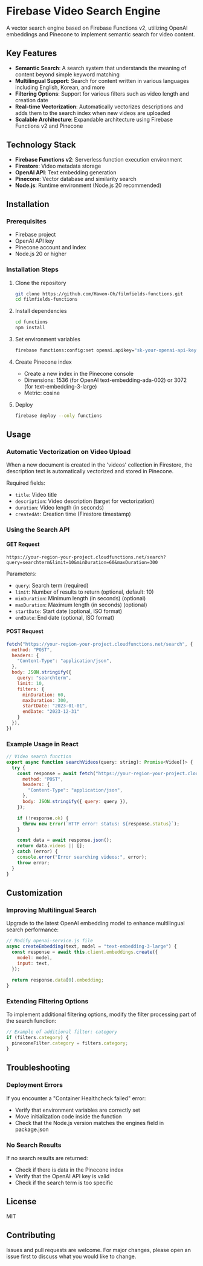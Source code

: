 # Firebase Video Search Engine

A vector search engine based on Firebase Functions v2, utilizing OpenAI embeddings and Pinecone to implement semantic search for video content.

## Key Features

- **Semantic Search**: A search system that understands the meaning of content beyond simple keyword matching
- **Multilingual Support**: Search for content written in various languages including English, Korean, and more
- **Filtering Options**: Support for various filters such as video length and creation date
- **Real-time Vectorization**: Automatically vectorizes descriptions and adds them to the search index when new videos are uploaded
- **Scalable Architecture**: Expandable architecture using Firebase Functions v2 and Pinecone

## Technology Stack

- **Firebase Functions v2**: Serverless function execution environment
- **Firestore**: Video metadata storage
- **OpenAI API**: Text embedding generation
- **Pinecone**: Vector database and similarity search
- **Node.js**: Runtime environment (Node.js 20 recommended)

## Installation

### Prerequisites

- Firebase project
- OpenAI API key
- Pinecone account and index
- Node.js 20 or higher

### Installation Steps

1. Clone the repository
   ```bash
   git clone https://github.com/Hawon-Oh/filmfields-functions.git
   cd filmfields-functions
   ```

2. Install dependencies
   ```bash
   cd functions
   npm install
   ```

3. Set environment variables
   ```bash
   firebase functions:config:set openai.apikey="sk-your-openai-api-key" pinecone.apikey="your-pinecone-api-key" pinecone.indexname="video-search-index"
   ```

4. Create Pinecone index
   - Create a new index in the Pinecone console
   - Dimensions: 1536 (for OpenAI text-embedding-ada-002) or 3072 (for text-embedding-3-large)
   - Metric: cosine

5. Deploy
   ```bash
   firebase deploy --only functions
   ```

## Usage

### Automatic Vectorization on Video Upload

When a new document is created in the 'videos' collection in Firestore, the description text is automatically vectorized and stored in Pinecone.

Required fields:
- `title`: Video title
- `description`: Video description (target for vectorization)
- `duration`: Video length (in seconds)
- `createdAt`: Creation time (Firestore timestamp)

### Using the Search API

#### GET Request

```
https://your-region-your-project.cloudfunctions.net/search?query=searchterm&limit=10&minDuration=60&maxDuration=300
```

Parameters:
- `query`: Search term (required)
- `limit`: Number of results to return (optional, default: 10)
- `minDuration`: Minimum length (in seconds) (optional)
- `maxDuration`: Maximum length (in seconds) (optional)
- `startDate`: Start date (optional, ISO format)
- `endDate`: End date (optional, ISO format)

#### POST Request

```javascript
fetch("https://your-region-your-project.cloudfunctions.net/search", {
  method: "POST",
  headers: {
    "Content-Type": "application/json",
  },
  body: JSON.stringify({
    query: "searchterm",
    limit: 10,
    filters: {
      minDuration: 60,
      maxDuration: 300,
      startDate: "2023-01-01",
      endDate: "2023-12-31"
    }
  }),
})
```

### Example Usage in React

```javascript
// Video search function
export async function searchVideos(query: string): Promise<Video[]> {
  try {
    const response = await fetch("https://your-region-your-project.cloudfunctions.net/search", {
      method: "POST",
      headers: {
        "Content-Type": "application/json",
      },
      body: JSON.stringify({ query: query }),
    });

    if (!response.ok) {
      throw new Error(`HTTP error! status: ${response.status}`);
    }

    const data = await response.json();
    return data.videos || [];
  } catch (error) {
    console.error("Error searching videos:", error);
    throw error;
  }
}
```

## Customization

### Improving Multilingual Search

Upgrade to the latest OpenAI embedding model to enhance multilingual search performance:

```javascript
// Modify openai-service.js file
async createEmbedding(text, model = "text-embedding-3-large") {
  const response = await this.client.embeddings.create({
    model: model,
    input: text,
  });
  
  return response.data[0].embedding;
}
```

### Extending Filtering Options

To implement additional filtering options, modify the filter processing part of the search function:

```javascript
// Example of additional filter: category
if (filters.category) {
  pineconeFilter.category = filters.category;
}
```

## Troubleshooting

### Deployment Errors

If you encounter a "Container Healthcheck failed" error:
- Verify that environment variables are correctly set
- Move initialization code inside the function
- Check that the Node.js version matches the engines field in package.json

### No Search Results

If no search results are returned:
- Check if there is data in the Pinecone index
- Verify that the OpenAI API key is valid
- Check if the search term is too specific

## License

MIT

## Contributing

Issues and pull requests are welcome. For major changes, please open an issue first to discuss what you would like to change.
